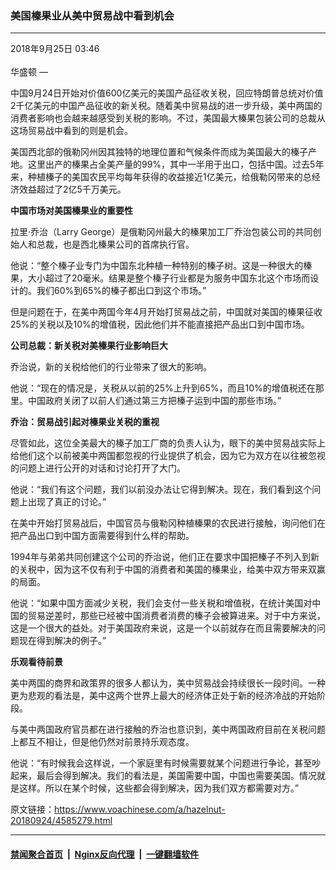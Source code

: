 ### 美国榛果业从美中贸易战中看到机会
------------------------

<div class="published">
 <span class="date" title="中国时间">
  <time datetime="2018-09-25T03:46:43+08:00">
   2018年9月25日 03:46
  </time>
 </span>
</div>
<br/>
<div class="wsw">
 <span class="dateline">
  华盛顿 —
 </span>
 <p>
  中国9月24日开始对价值600亿美元的美国产品征收关税，回应特朗普总统对价值2千亿美元的中国产品征收的新关税。随着美中贸易战的进一步升级，美中两国的消费者影响也会越来越感受到关税的影响。不过，美国最大榛果包装公司的总裁从这场贸易战中看到的则是机会。
 </p>
 <p>
  美国西北部的俄勒冈州因其独特的地理位置和气候条件而成为美国最大的榛子产地。这里出产的榛果占全美产量的99%，其中一半用于出口，包括中国。过去5年来，种植榛子的美国农民平均每年获得的收益接近1亿美元，给俄勒冈带来的总经济效益超过了2亿5千万美元。
 </p>
 <p>
  <strong>
   中国市场对美国榛果业的重要性
  </strong>
 </p>
 <p>
  拉里·乔治（Larry George）是俄勒冈州最大的榛果加工厂乔治包装公司的共同创始人和总裁，也是西北榛果公司的首席执行官。
 </p>
 <p>
  他说：“整个榛子业专门为中国东北种植一种特别的榛子树。这是一种很大的榛果，大小超过了20毫米。结果是整个榛子行业都是为服务中国东北这个市场而设计的。我们60%到65%的榛子都出口到这个市场。”
 </p>
 <p>
  但是问题在于，在美中两国今年4月开始打贸易战之前，中国就对美国的榛果征收25%的关税以及10%的增值税，因此他们并不能直接把产品出口到中国市场。
 </p>
 <p>
  <strong>
   公司总裁：新关税对美榛果行业影响巨大
  </strong>
 </p>
 <p>
  乔治说，新的关税给他们的行业带来了很大的影响。
 </p>
 <p>
  他说：“现在的情况是，关税从以前的25%上升到65%，而且10%的增值税还在那里。中国政府关闭了以前人们通过第三方把榛子运到中国的那些市场。”
 </p>
 <p>
  <strong>
   乔治：贸易战引起对榛果业关税的重视
  </strong>
 </p>
 <p>
  尽管如此，这位全美最大的榛子加工厂商的负责人认为，眼下的美中贸易战实际上给他们这个以前被美中两国都忽视的行业提供了机会，因为它为双方在以往被忽视的问题上进行公开的对话和讨论打开了大门。
 </p>
 <p>
  他说：“我们有这个问题，我们以前没办法让它得到解决。现在，我们看到这个问题上出现了真正的讨论。”
 </p>
 <p>
  在美中开始打贸易战后，中国官员与俄勒冈种植榛果的农民进行接触，询问他们在把产品出口到中国方面需要得到什么样的帮助。
 </p>
 <p>
  1994年与弟弟共同创建这个公司的乔治说，他们正在要求中国把榛子不列入到新的关税中，因为这不仅有利于中国的消费者和美国的榛果业，给美中双方带来双赢的局面。
 </p>
 <p>
  他说：“如果中国方面减少关税，我们会支付一些关税和增值税，在统计美国对中国的贸易逆差时，那些已经被中国消费者消费的榛子会被算进来。对于中方来说，这是一个很大的益处。对于美国政府来说，这是一个以前就存在而且需要解决的问题现在得到解决的例子。”
 </p>
 <p>
  <strong>
   乐观看待前景
  </strong>
 </p>
 <p>
  美中两国的商界和政策界的很多人都认为，美中贸易战会持续很长一段时间。一种更为悲观的看法是，美中这两个世界上最大的经济体正处于新的经济冷战的开始阶段。
 </p>
 <p>
  与美中两国政府官员都在进行接触的乔治也意识到，美中两国政府目前在关税问题上都互不相让，但是他仍然对前景持乐观态度。
 </p>
 <p>
  他说：“有时候我会这样说，一个家庭里有时候需要就某个问题进行争论，甚至吵起来，最后会得到解决。我们的看法是，美国需要中国，中国也需要美国。情况就是这样。所以在某个时候，这些都会得到解决，因为我们双方都需要对方。”
 </p>
</div>

原文链接：https://www.voachinese.com/a/hazelnut-20180924/4585279.html


------------------------
#### [禁闻聚合首页](https://github.com/gfw-breaker/banned-news/blob/master/README.md) &nbsp;|&nbsp; [Nginx反向代理](https://github.com/gfw-breaker/open-proxy/blob/master/README.md) &nbsp;|&nbsp;  [一键翻墙软件](https://github.com/gfw-breaker/nogfw/blob/master/README.md)
